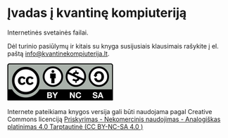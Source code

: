 # Įvadas į kvantinę kompiuteriją

Internetinės svetainės failai.

Dėl turinio pasiūlymų ir kitais su knyga susijusiais klausimais rašykite į el. paštą info@kvantinekompiuterija.lt.

![](media/cc-by-nc-sa.svg)

Internete pateikiama knygos versija gali būti naudojama pagal Creative Commons licenciją [Priskyrimas - Nekomercinis naudojimas - Analogiškas platinimas 4.0 Tarptautinė (CC BY-NC-SA 4.0
)](https://creativecommons.org/licenses/by-nc-sa/4.0/deed.lt)

